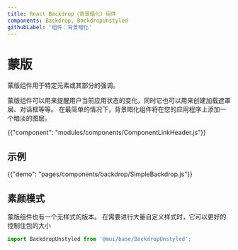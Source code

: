 ```yaml
---
title: React Backdrop（背景暗化）组件
components: Backdrop, BackdropUnstyled
githubLabel: '组件：背景暗化'
---
```


# 蒙版

<p class="description">蒙版组件用于特定元素或其部分的强调。</p>

蒙版组件可以用来提醒用户当前应用状态的变化，同时它也可以用来创建加载遮罩层、对话框等等。 在最简单的情况下，背景暗化组件将在您的应用程序上添加一个暗淡的图层。

{{"component": "modules/components/ComponentLinkHeader.js"}}

## 示例

{{"demo": "pages/components/backdrop/SimpleBackdrop.js"}}

## 素颜模式

蒙版组件也有一个无样式的版本。 在需要进行大量自定义样式时，它可以更好的控制住包的大小

```js
import BackdropUnstyled from '@mui/base/BackdropUnstyled';
```
